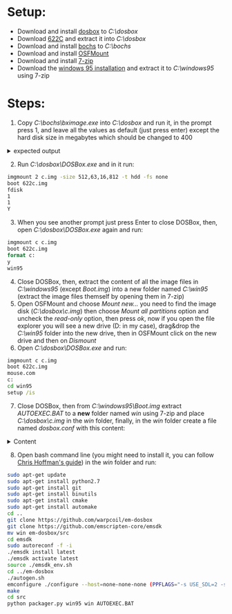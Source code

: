 # Setup:
* Download and install [dosbox](https://sourceforge.net/projects/dosbox/files/latest/download) to _C:\dosbox_
* Download [622C](http://www.rloe.com/randytheracer/622c.zip) and extract it into _C:\dosbox_
* Download and install [bochs](https://sourceforge.net/projects/bochs/files/latest/download) to _C:\bochs_
* Download and install [OSFMount](https://www.osforensics.com/downloads/osfmount.exe)
* Download and install [7-zip](https://www.7-zip.org/a/7z1900-x64.exe)
* Download the [windows 95 installation](https://winworldpc.com/download/4120c593-e280-9818-c39a-11c3a4e284a2/from/c39ac2af-c381-c2bf-1b25-11c3a4e284a2) and extract it to _C:\windows95_ using 7-zip
# Steps:
1. Copy _C:\bochs\bximage.exe_ into _C:\dosbox_ and run it, in the prompt press 1, and leave all the values as default (just press enter) except the hard disk size in megabytes which should be changed to 400
<details>
<summary>expected output</summary>

```bat
========================================================================
                                bximage
  Disk Image Creation / Conversion / Resize and Commit Tool for Bochs
         $Id: bximage.cc 13481 2018-03-30 21:04:04Z vruppert $
========================================================================

1. Create new floppy or hard disk image
2. Convert hard disk image to other format (mode)
3. Resize hard disk image
4. Commit 'undoable' redolog to base image
5. Disk image info

0. Quit

Please choose one [0] 1

Create image

Do you want to create a floppy disk image or a hard disk image?
Please type hd or fd. [hd]

What kind of image should I create?
Please type flat, sparse, growing, vpc or vmware4. [flat]

Choose the size of hard disk sectors.
Please type 512, 1024 or 4096. [512]

Enter the hard disk size in megabytes, between 10 and 8257535
[10] 400

What should be the name of the image?
[c.img]

Creating hard disk image 'c.img' with CHS=812/16/63 (sector size = 512)

The following line should appear in your bochsrc:
  ata0-master: type=disk, path="c.img", mode=flat
(The line is stored in your windows clipboard, use CTRL-V to paste)

Press any key to continue
```

</details>

2. Run _C:\dosbox\DOSBox.exe_ and in it run:
```bat
imgmount 2 c.img -size 512,63,16,812 -t hdd -fs none
boot 622c.img
fdisk
1
1
Y
```
3. When you see another prompt just press Enter to close DOSBox, then, open _C:\dosbox\DOSBox.exe_ again and run:
```bat
imgmount c c.img
boot 622c.img
format c:
y
win95
```
4. Close DOSBox, then, extract the content of all the image files in _C:\windows95_ (except _Boot.img_) into a new folder named _C:\win95_ (extract the image files themself by opening them in 7-zip)
5. Open OSFMount and choose _Mount new..._ you need to find the image disk (_C:\dosbox\c.img_) then choose _Mount all partitions_ option and uncheck the _read-only_ option, then press _ok_, now if you open the file explorer you will see a new drive (D: in my case), drag&drop the _C:\win95_ folder into the new drive, then in OSFMount click on the new drive and then on _Dismount_
6. Open _C:\dosbox\DOSBox.exe_ and run:
```bat
imgmount c c.img
boot 622c.img
mouse.com
c:
cd win95
setup /is
```
7. Close DOSBox, then from _C:\windows95\Boot.img_ extract _AUTOEXEC.BAT_ to a **new** folder named _win_ using 7-zip and place _C:\dosbox\c.img_ in the _win_ folder, finally, in the _win_ folder create a file named _dosbox.conf_ with this content:
<details>
<summary>Content</summary>

```conf
[sdl]
fullscreen=false
fulldouble=false
fullresolution=original
windowresolution=original
output=surface
autolock=true
sensitivity=100
waitonerror=true
priority=higher,normal
mapperfile=mapper-0.74-3.map
usescancodes=true
[dosbox]
language=
machine=svga_s3
captures=capture
memsize=16
[render]
frameskip=0
aspect=false
scaler=normal2x
[cpu]
core=normal
cputype=pentium_slow
cycles=auto
cycleup=10
cycledown=20
[mixer]
nosound=false
rate=44100
blocksize=1024
prebuffer=25
[midi]
mpu401=intelligent
mididevice=default
midiconfig=
[sblaster]
sbtype=sb16
sbbase=220
irq=7
dma=1
hdma=5
sbmixer=true
oplmode=auto
oplemu=default
oplrate=44100
[gus]
gus=false
gusrate=44100
gusbase=240
gusirq=5
gusdma=3
ultradir=C:\ULTRASND
[speaker]
pcspeaker=true
pcrate=44100
tandy=auto
tandyrate=44100
disney=true
[joystick]
joysticktype=auto
timed=true
autofire=false
swap34=false
buttonwrap=false
[serial]
serial1=dummy
serial2=dummy
serial3=disabled
serial4=disabled
[dos]
xms=true
ems=true
umb=true
keyboardlayout=auto
[ipx]
ipx=false
[autoexec]
imgmount c c.img 
boot c.img
```
</details>

8. Open bash command line (you might need to install it, you can follow [Chris Hoffman's guide](https://www.howtogeek.com/249966)) in the _win_ folder and run:
```bash
sudo apt-get update
sudo apt-get install python2.7
sudo apt-get install git
sudo apt-get install binutils
sudo apt-get install cmake
sudo apt-get install automake
cd ..
git clone https://github.com/warpcoil/em-dosbox
git clone https://github.com/emscripten-core/emsdk
mv win em-dosbox/src
cd emsdk
sudo autoreconf -f -i
./emsdk install latest
./emsdk activate latest
source ./emsdk_env.sh
cd ../em-dosbox
./autogen.sh
emconfigure ./configure --host=none-none-none (PPFLAGS="-s USE_SDL=2 -s USE_SDL_NET=2" LDFLAGS="-s USE_SDL_NET=2")
make
cd src
python packager.py win95 win AUTOEXEC.BAT
```
